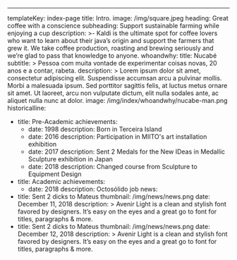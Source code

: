 ---
templateKey: index-page
title: Intro.
image: /img/square.jpeg
heading: Great coffee with a conscience
subheading: Support sustainable farming while enjoying a cup
description: >-
  Kaldi is the ultimate spot for coffee lovers who want to learn about their
  java’s origin and support the farmers that grew it. We take coffee production,
  roasting and brewing seriously and we’re glad to pass that knowledge to
  anyone.
whoandwhy:
  title: Nucabé
  subtitle: >
    Pessoa com muita vontade de experimentar coisas novas, 20 anos e a contar, rabeta.
  description: >
    Lorem ipsum dolor sit amet, consectetur adipiscing elit. Suspendisse accumsan arcu a pulvinar mollis. Morbi a malesuada ipsum. Sed porttitor sagittis felis, at luctus metus ornare sit amet. Ut laoreet, arcu non vulputate dictum, elit nulla sodales ante, ac aliquet nulla nunc at dolor.
  image: /img/index/whoandwhy/nucabe-man.png
historicalline:
  - title: Pre-Academic
    achievements:
      - date: 1998
        description: Born in Terceira Island
      - date: 2016
        description: Participation in MIITO's art installation exhibition
      - date: 2017
        description: Sent 2 Medals for the New IDeas in Medallic Sculpture exhibition in Japan
      - date: 2018
        description: Changed course from Sculpture to Equipment Design
  - title: Academic
    achievements:
      - date: 2018
        description: Octosólido job
news:
  - title: Sent 2 dicks to Mateus
    thumbnail: /img/news/news.png
    date: December 11, 2018
    description: >
      Avenir Light is a clean and stylish font favored by designers. It’s easy on the eyes and a great go to font for titles, paragraphs & more.
  - title: Sent 2 dicks to Mateus
    thumbnail: /img/news/news.png
    date: December 12, 2018
    description: >
      Avenir Light is a clean and stylish font favored by designers. It’s easy on the eyes and a great go to font for titles, paragraphs & more.

